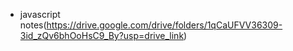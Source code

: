 - javascript notes(https://drive.google.com/drive/folders/1qCaUFVV36309-3id_zQv6bhOoHsC9_By?usp=drive_link)
